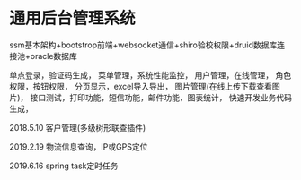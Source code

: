 # 通用后台管理系统

ssm基本架构+bootstrop前端+websocket通信+shiro验校权限+druid数据库连接池+oracle数据库

单点登录，验证码生成，
菜单管理，系统性能监控，
用户管理，在线管理，
角色权限，按钮权限，
分页显示，excel导入导出，
图片管理(在线上传下载查看图片)，
接口测试，打印功能，短信功能，邮件功能，图表统计，
快速开发业务代码生成，

2018.5.10
客户管理(多级树形联查插件)

2019.2.19
物流信息查询，IP或GPS定位

2019.6.16
spring task定时任务




